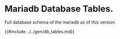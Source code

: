 # Mariadb Database Tables.

Full database schema of the mariadb as of this version.

{{#include ../../gen/db_tables.md}}

